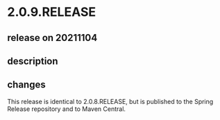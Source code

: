 # 2.0.9.RELEASE

## release on 20211104

## description

## changes

This release is identical to 2.0.8.RELEASE, but is published to the Spring Release repository and to Maven Central.

